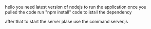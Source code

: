 hello
you need latest version of nodejs to run the application
once you pulled the code run "npm install" code to istall the dependency

after that to start the server plase use the command server.js


